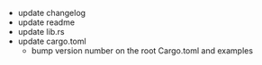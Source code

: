 
- update changelog
- update readme
- update lib.rs
- update cargo.toml
  - bump version number on the root Cargo.toml and examples
